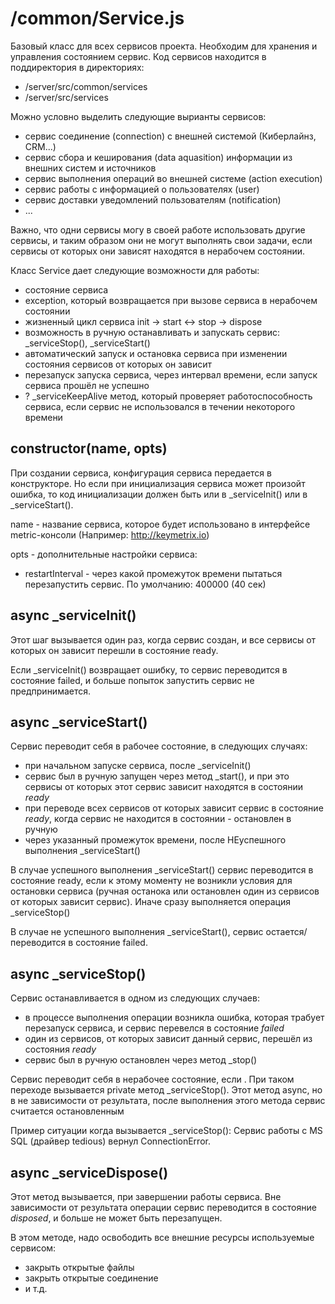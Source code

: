 # /common/Service.js

Базовый класс для всех сервисов проекта.  Необходим для хранения и управления состоянием сервис.  Код сервисов находится в 
поддиректория в директориях:
- /server/src/common/services
- /server/src/services

Можно условно выделить следующие вырианты сервисов:
- сервис соединение (connection) с внешней системой (Киберлайнз, CRM...)
- сервис сбора и кеширования (data aquasition) информации из внешних систем и источников
- сервис выполнения операций во внешней системе (action execution)
- сервис работы с информацией о пользователях (user)
- сервис доставки уведомлений пользователям (notification)
- ...

Важно, что одни сервисы могу в своей работе использовать другие сервисы, и таким образом они не могут выполнять свои
задачи, если сервисы от которых они зависят находятся в нерабочем состоянии.

Класс Service дает следующие возможности для работы:
- состояние сервиса
- exception, который возвращается при вызове сервиса в нерабочем состоянии
- жизненный цикл сервиса init -> start <-> stop -> dispose
- возможность в ручную останавливать и запускать сервис: _serviceStop(), _serviceStart()
- автоматический запуск и остановка сервиса при изменении состояния сервисов от которых он зависит
- перезапуск запуска сервиса, через интервал времени, если запуск сервиса прошёл не успешно
- ? _serviceKeepAlive метод, который проверяет работоспособность сервиса, если сервис не использовался в течении некоторого времени

## constructor(name, opts)

При создании сервиса, конфигурация сервиса передается в конструкторе.  Но если при инициализация сервиса может произойт ошибка, 
то код инициализации должен быть или в _serviceInit() или в _serviceStart().

name - название сервиса, которое будет использовано в интерфейсе metric-консоли (Например: http://keymetrix.io)

opts - дополнительные настройки сервиса:
- restartInterval - через какой промежуток времени пытаться перезапустить сервис.  По умолчанию: 400000 (40 сек)

## async _serviceInit()

Этот шаг вызывается один раз, когда сервис создан, и все сервисы от которых он зависит перешли в состояние ready.

Если _serviceInit() возвращает ошибку, то сервис переводится в состояние failed, и больше попыток запустить сервис не предпринимается. 

## async _serviceStart()

Сервис переводит себя в рабочее состояние, в следующих случаях:
- при начальном запуске сервиса, после _serviceInit()
- сервис был в ручную запущен через метод _start(), и при это сервисы от которых этот сервис зависит находятся в состоянии *ready*
- при переводе всех сервисов от которых зависит сервис в состояние *ready*, когда сервис не находится в состоянии - остановлен в ручную
- через указанный промежуток времени, после НЕуспешного выполнения _serviceStart()
 
В случае успешного выполнения _serviceStart() сервис переводится в состояние ready, если к этому моменту не возникли условия
для остановки сервиса (ручная останока или остановлен один из сервисов от которых зависит сервис).  Иначе сразу выполняется
операция _serviceStop() 

В случае не успешного выполнения _serviceStart(), сервис остается/переводится в состояние failed.

## async _serviceStop()

Сервис останавливается в одном из следующих случаев:
- в процессе выполнения операции возникла ошибка, которая трабует перезапуск сервиса, и сервис перевелся в состояние *failed*
- один из сервисов, от которых зависит данный сервис, перешёл из состояния *ready*
- сервис был в ручную остановлен через метод _stop()


Сервис переводит себя в нерабочее состояние, если .
При таком переходе вызывается private метод _serviceStop().  Этот метод async, но в не зависимости от результата, после выполнения
этого метода сервис считается остановленным

Пример ситуации когда вызывается _serviceStop(): Сервис работы с MS SQL (драйвер tedious) вернул ConnectionError.

## async _serviceDispose()

Этот метод вызывается, при завершении работы сервиса.  Вне зависимости от результата операции сервис переводится в состояние
*disposed*, и больше не может быть перезапущен.

В этом методе, надо освободить все внешние ресурсы используемые сервисом:
- закрыть открытые файлы
- закрыть открытые соединение 
- и т.д.
